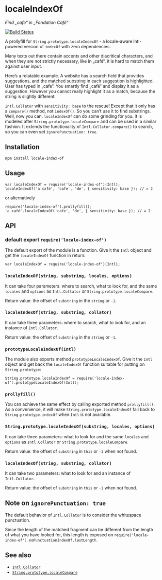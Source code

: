 # localeIndexOf

*Find „cafe“ in „Fondation Café“*

[![Build Status](https://travis-ci.org/arty-name/locale-index-of.svg?branch=master)](https://travis-ci.org/arty-name/locale-index-of)

A prollyfill for `String.prototype.localeIndexOf` - 
a locale-aware Intl-powered version of `indexOf` with zero dependencies.

Many texts out there contain accents and other diacritical characters, 
and when they are not strictly necessary, like in „café“, it is hard 
to match them against user input. 

Here’s a relatable example. A website has a search field that provides 
suggestions, and the matched substring in each suggestion is highlighted. 
User has typed in „cafe“. You smartly find „café“ and display it as 
a suggestion. However you cannot really highlight it as a match, 
because the string is slightly different. 

`Intl.Collator` with `sensitivity: base` to the rescue! 
Except that it only has a `compare()` method, not `indexOf()`. 
So you can’t use it to find substrings. Well, now you can. 
`localeIndexOf` can do some grinding for you. It is modeled after 
`String.prototype.localeCompare` and can be used in a similar fashion. 
It extends the functionality of `Intl.Collator.compare()` to search, 
so you can even set `ignorePunctuation: true`.


## Installation

    npm install locale-index-of


## Usage

    var localeIndexOf = require('locale-index-of')(Intl);
    localeIndexOf('a café', 'cafe', 'de', { sensitivity: base }); // = 2

or alternatively

    require('locale-index-of').prollyfill();
    'a café'.localeIndexOf('cafe', 'de', { sensitivity: base }); // = 2


## API


### default export `require('locale-index-of')`

The default export of the module is a function. Give it the `Intl` object 
and get the `localeIndexOf` function in return:

    var localeIndexOf = require('locale-index-of')(Intl);
  
    
### `localeIndexOf(string, substring, locales, options)`

It can take four parameters: where to search, what to look for,
and the same `locales` and `options` as `Intl.Collator` or 
`String.prototype.localeCompare`.

Return value: the offset of `substring`  in the `string` or `-1`.


### `localeIndexOf(string, substring, collator)`

It can take three parameters: where to search, what to look for,
and an instance of `Intl.Collator`.

Return value: the offset of `substring`  in the `string` or `-1`.


### `prototypeLocaleIndexOf(Intl)`

The module also exports method `prototypeLocaleIndexOf`. Give it 
the `Intl` object and get back the `localeIndexOf` function 
suitable for putting on `String.prototype`:

    String.prototype.localeIndexOf = require('locale-index-of').prototypeLocaleIndexOf(Intl);


### `prollyfill()`

You can achieve the same effect by calling exported method `prollyfill()`.
As a convenience, it will make `String.prototype.localeIndexOf` fall back 
to `String.prototype.indexOf` when `Intl` is not available.


### `String.prototype.localeIndexOf(substring, locales, options)`

It can take three parameters: what to look for and the same `locales` 
and `options` as `Intl.Collator` or `String.prototype.localeCompare`.

Return value: the offset of `substring`  in `this` or `-1` when not found.


### `localeIndexOf(string, substring, collator)`

It can take two parameters: what to look for and an instance of 
`Intl.Collator`.

Return value: the offset of `substring`  in `this` or `-1` when not found.


## Note on `ignorePunctuation: true`

The default behavior of `Intl.Collator` is to consider the whitespace punctuation. 

Since the length of the matched fragment can be different from the length of
what you have looked for, this length is exposed on 
`require('locale-index-of').noPunctuationIndexOf.lastLength`.


## See also

* [`Intl.Collator`](https://developer.mozilla.org/en-US/docs/Web/JavaScript/Reference/Global_Objects/Collator)
* [`String.prototype.localeCompare`](https://developer.mozilla.org/en-US/docs/Web/JavaScript/Reference/Global_Objects/String/localeCompare)
